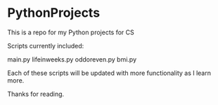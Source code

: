 # PythonProjects
This is a repo for my Python projects for CS

Scripts currently included:

main.py
lifeinweeks.py
oddoreven.py
bmi.py


Each of these scripts will be updated with more functionality as I learn more.

Thanks for reading.
